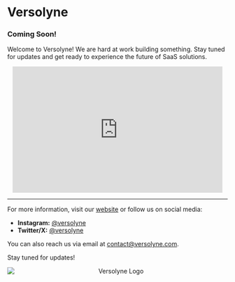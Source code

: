 # Versolyne

### Coming Soon!

Welcome to Versolyne! We are hard at work building something. Stay tuned for updates and get ready to experience the future of SaaS solutions.

<div style="text-align: center;">
  <iframe src="https://giphy.com/embed/0jzKx0JIwHHZ404zrq" width="480" height="288" frameBorder="0" class="giphy-embed" allowFullScreen></iframe>
</div>

---

For more information, visit our [website](https://www.versolyne.com) or follow us on social media:

- **Instagram:** [@versolyne](https://www.instagram.com/versolyne)
- **Twitter/X:** [@versolyne](https://www.twitter.com/versolyne)

You can also reach us via email at [contact@versolyne.com](mailto:contact@versolyne.com).

Stay tuned for updates!

<div style="text-align: center;">
  <img src="https://www.versolyne.com/favicon.ico" alt="Versolyne Logo" style="display: block; margin: auto;" />
</div>
